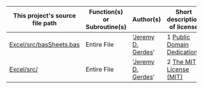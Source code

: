 |This project's source file path|Function(s) or Subroutine(s)|Author(s)|Short description of license|
|---|---|---|---|
|[Excel/src/basSheets.bas](https://github.com/Temtesb/StatisticsCalculationsForExcel/blob/master/Excel/src/basSheets.bas)|Entire File|'[Jeremy D. Gerdes](mailto:jeremy.gerdes@navy.mil)'|1 [Public Domain Dedication](https://creativecommons.org/publicdomain/zero/1.0/)|
|[Excel/src/](https://github.com/Temtesb/StatisticsCalculationsForExcel/blob/master/Excel/src/basSheets.bas)|Entire File|'[Jeremy D. Gerdes](mailto:jeremy.gerdes@navy.mil)'|2 [The MIT License (MIT)](https://opensource.org/licenses/MIT)|
